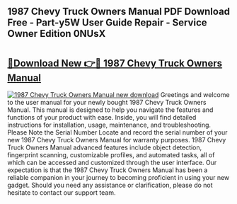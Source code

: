 ## 1987 Chevy Truck Owners Manual PDF Download Free - Part-y5W User Guide Repair - Service Owner Edition 0NUsX

# <h2><a href="http://bc36953.oget.top/?id=1987+Chevy+Truck+Owners+Manual">🔗Download New 👉🔴 1987 Chevy Truck Owners Manual</a></h2>

[![1987 Chevy Truck Owners Manual new download](https://i.imgur.com/5g1atiW.png)](http://bc36953.oget.top/?id=1987+Chevy+Truck+Owners+Manual)
Greetings and welcome to the user manual for your newly bought 1987 Chevy Truck Owners Manual. This manual is designed to help you navigate the features and functions of your product with ease. Inside, you will find detailed instructions for installation, usage, maintenance, and troubleshooting. Please Note the Serial Number Locate and record the serial number of your new 1987 Chevy Truck Owners Manual for warranty purposes. 1987 Chevy Truck Owners Manual advanced features include object detection, fingerprint scanning, customizable profiles, and automated tasks, all of which can be accessed and customized through the user interface. Our expectation is that the 1987 Chevy Truck Owners Manual has been a reliable companion in your journey to becoming proficient in using your new gadget. Should you need any assistance or clarification, please do not hesitate to contact our support team.
